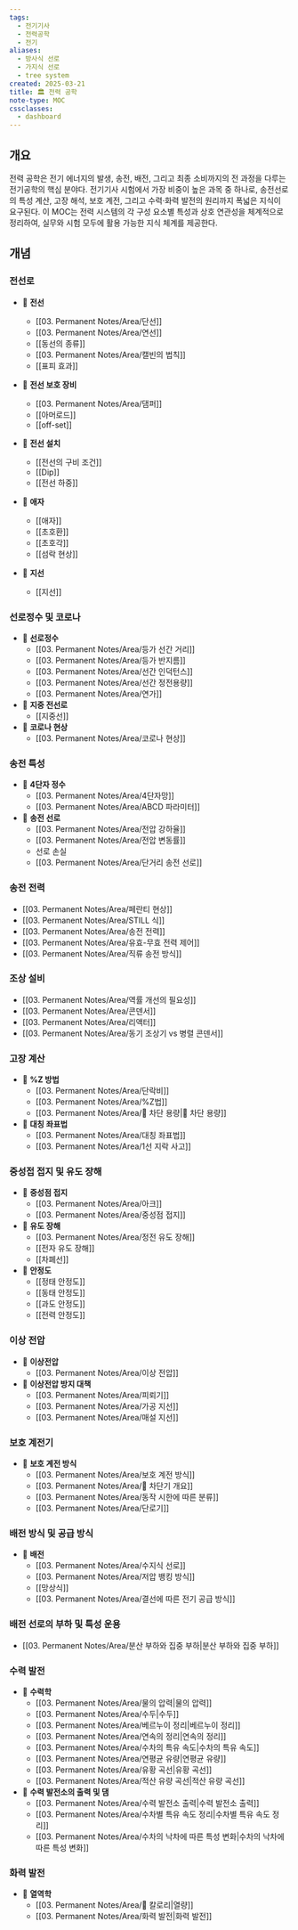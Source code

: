 ```yaml
---
tags:
  - 전기기사
  - 전력공학
  - 전기
aliases:
  - 방사식 선로
  - 가지식 선로
  - tree system
created: 2025-03-21
title: 🏛️ 전력 공학
note-type: MOC
cssclasses:
  - dashboard
---
```


## 개요
전력 공학은 전기 에너지의 발생, 송전, 배전, 그리고 최종 소비까지의 전 과정을 다루는 전기공학의 핵심 분야다. 전기기사 시험에서 가장 비중이 높은 과목 중 하나로, 송전선로의 특성 계산, 고장 해석, 보호 계전, 그리고 수력·화력 발전의 원리까지 폭넓은 지식이 요구된다. 이 MOC는 전력 시스템의 각 구성 요소별 특성과 상호 연관성을 체계적으로 정리하여, 실무와 시험 모두에 활용 가능한 지식 체계를 제공한다.

## 개념

### 전선로

- 📖 **전선**
	- [[03. Permanent Notes/Area/단선]]
	- [[03. Permanent Notes/Area/연선]]
	- [[동선의 종류]]
	- [[03. Permanent Notes/Area/캘빈의 법칙]]
	- [[표피 효과]]
	
- 📖 **전선 보호 장비**
	- [[03. Permanent Notes/Area/댐퍼]]
	- [[아머로드]]
	- [[off-set]]
- 📖 **전선 설치**
	- [[전선의 구비 조건]]
	- [[Dip]]
	- [[전선 하중]]
- 📖 **애자**
	- [[애자]]
	- [[초호환]]
	- [[초호각]]
	- [[섬락 현상]]
- 📖 **지선**
	- [[지선]]

### 선로정수 및 코로나

- 📖 **선로정수**
	- [[03. Permanent Notes/Area/등가 선간 거리]]
	- [[03. Permanent Notes/Area/등가 반지름]]
	- [[03. Permanent Notes/Area/선간 인덕턴스]]
	- [[03. Permanent Notes/Area/선간 정전용량]]
	- [[03. Permanent Notes/Area/연가]]
- 📖 **지중 전선로**
	- [[지중선]]
- 📖 **코로나 현상**
	- [[03. Permanent Notes/Area/코로나 현상]]
### 송전 특성
- 📖 **4단자 정수**
	- [[03. Permanent Notes/Area/4단자망]]
	- [[03. Permanent Notes/Area/ABCD 파라미터]]
- 📖 **송전 선로**
	- [[03. Permanent Notes/Area/전압 강하율]]
	- [[03. Permanent Notes/Area/전압 변동률]]
	- 선로 손실
	- [[03. Permanent Notes/Area/단거리 송전 선로]]

### 송전 전력
- [[03. Permanent Notes/Area/페란티 현상]]
- [[03. Permanent Notes/Area/STILL 식]]
- [[03. Permanent Notes/Area/송전 전력]]
- [[03. Permanent Notes/Area/유효-무효 전력 제어]]
- [[03. Permanent Notes/Area/직류 송전 방식]]
### 조상 설비
- [[03. Permanent Notes/Area/역률 개선의 필요성]]
- [[03. Permanent Notes/Area/콘덴서]]
- [[03. Permanent Notes/Area/리액터]]
- [[03. Permanent Notes/Area/동기 조상기 vs 병렬 콘덴서]]




### 고장 계산
- 📖 **%Z 방법**
	- [[03. Permanent Notes/Area/단락비]]
	- [[03. Permanent Notes/Area/%Z법]]
	- [[03. Permanent Notes/Area/📝 차단 용량|📝 차단 용량]]
- 📖 **대칭 좌표법**
	- [[03. Permanent Notes/Area/대칭 좌표법]]
	- [[03. Permanent Notes/Area/1선 지락 사고]]

### 중성접 접지 및 유도 장해
- 📖 **중성점 접지**
	- [[03. Permanent Notes/Area/아크]]
	- [[03. Permanent Notes/Area/중성점 접지]]
- 📖 **유도 장해**
	- [[03. Permanent Notes/Area/정전 유도 장해]]
	- [[전자 유도 장해]]
	- [[차폐선]]
- 📖 **안정도**
	- [[정태 안정도]]
	- [[동태 안정도]]
	- [[과도 안정도]]
	- [[전력 안정도]]
### 이상 전압

- 📖 **이상전압**
	- [[03. Permanent Notes/Area/이상 전압]]
- 📖 **이상전압 방지 대책**
	- [[03. Permanent Notes/Area/피뢰기]]
	- [[03. Permanent Notes/Area/가공 지선]]
	- [[03. Permanent Notes/Area/매설 지선]]


### 보호 계전기
- 📖 **보호 계전 방식**
	- [[03. Permanent Notes/Area/보호 계전 방식]]
	- [[03. Permanent Notes/Area/📝 차단기 개요]]
	- [[03. Permanent Notes/Area/동작 시한에 따른 분류]]
	- [[03. Permanent Notes/Area/단로기]]
### 배전 방식 및 공급 방식
- 📖 **배전**
	- [[03. Permanent Notes/Area/수지식 선로]]
	- [[03. Permanent Notes/Area/저압 뱅킹 방식]]
	- [[망상식]]
	- [[03. Permanent Notes/Area/결선에 따른 전기 공급 방식]]

### 배전 선로의 부하 및 특성 운용
- [[03. Permanent Notes/Area/분산 부하와 집중 부하|분산 부하와 집중 부하]]
### 수력 발전
- 📖 **수력학**
	- [[03. Permanent Notes/Area/물의 압력|물의 압력]]
	- [[03. Permanent Notes/Area/수두|수두]]
	- [[03. Permanent Notes/Area/베르누이 정리|베르누이 정리]]
	- [[03. Permanent Notes/Area/연속의 정리|연속의 정리]]
	- [[03. Permanent Notes/Area/수차의 특유 속도|수차의 특유 속도]]
	- [[03. Permanent Notes/Area/연평균 유량|연평균 유량]]
	- [[03. Permanent Notes/Area/유황 곡선|유황 곡선]]
	- [[03. Permanent Notes/Area/적산 유량 곡선|적산 유량 곡선]]
- 📖 **수력 발전소의 출력 및 댐**
	- [[03. Permanent Notes/Area/수력 발전소 출력|수력 발전소 출력]]
	- [[03. Permanent Notes/Area/수차별 특유 속도 정리|수차별 특유 속도 정리]]
	- [[03. Permanent Notes/Area/수차의 낙차에 따른 특성 변화|수차의 낙차에 따른 특성 변화]]

### 화력 발전
- 📖 **열역학**
	- [[03. Permanent Notes/Area/📝 칼로리|열량]]
	- [[03. Permanent Notes/Area/화력 발전|화력 발전]]